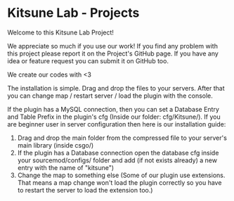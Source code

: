 # Kitsune Lab - Projects

Welcome to this Kitsune Lab Project!

We appreciate so much if you use our work!
If you find any problem with this project please report it on the Project's GitHub page.
If you have any idea or feature request you can submit it on GitHub too.

We create our codes with <3

The installation is simple.
Drag and drop the files to your servers.
After that you can change map / restart server / load the plugin with the console.

If the plugin has a MySQL connection, then you can set a Database Entry and Table Prefix in the plugin's cfg (Inside our folder: cfg/Kitsune/).
If you are beginner user in server configuration then here is our installation guide:

1. Drag and drop the main folder from the compressed file to your server's main library (inside csgo/)
2. If the plugin has a Database connection open the database cfg inside your sourcemod/configs/ folder and add (if not exists already) a new entry with the name of "kitsune")
3. Change the map to something else
(Some of our plugin use extensions. That means a map change won't load the plugin correctly so you have to restart the server to load the extension too.)
